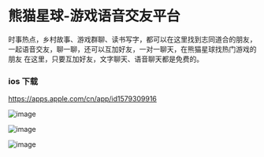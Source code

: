 # 熊猫星球-游戏语音交友平台

时事热点，乡村故事、游戏群聊、读书写字，都可以在这里找到志同道合的朋友，一起语音交友，聊一聊，还可以互加好友，一对一聊天，在熊猫星球找热门游戏的朋友
在这里，只要互加好友，文字聊天、语音聊天都是免费的。

### ios 下载
https://apps.apple.com/cn/app/id1579309916

![image](https://user-images.githubusercontent.com/6111056/129588180-1f8f0d31-fe78-483f-a46b-98edad7b7df4.png)

![image](https://user-images.githubusercontent.com/6111056/129588193-d9b18034-4d9a-41e1-8bc9-aecfee948c6b.png)

![image](https://user-images.githubusercontent.com/6111056/129588214-fa6a6684-3948-454d-ba4a-6c3c7f8646d6.png)

